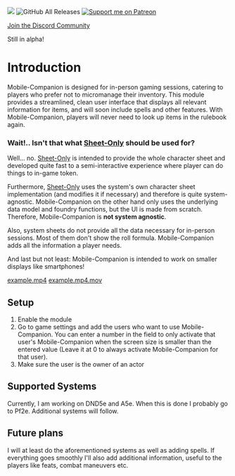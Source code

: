 ![](https://img.shields.io/badge/Foundry-v11-informational) ![GitHub All Releases](https://img.shields.io/github/downloads/Syrious/foundryvtt-mobile-companion/total?label=Downloads+latest+release) [![Support me on Patreon](https://img.shields.io/endpoint.svg?url=https%3A%2F%2Fshieldsio-patreon.vercel.app%2Fapi%3Fusername%3DSyriousWorkshop%26type%3Dpatrons&style=flat)](https://patreon.com/SyriousWorkshop)

[Join the Discord Community](https://discord.gg/VMqndcyUGS)

Still in alpha!

# Introduction
Mobile-Companion is designed for in-person gaming sessions, catering to players who prefer not to micromanage their inventory. This module provides a streamlined, clean user interface that displays all relevant information for items, and will soon include spells and other features. With Mobile-Companion, players will never need to look up items in the rulebook again.

### Wait!.. Isn't that what [Sheet-Only](https://github.com/Syrious/foundryvtt-sheet-only) should be used for?
Well... no. [Sheet-Only](https://github.com/Syrious/foundryvtt-sheet-only) is intended to provide the whole character sheet and developed quite fast to a semi-interactive experience where player can do things to in-game token.

Furthermore, [Sheet-Only](https://github.com/Syrious/foundryvtt-sheet-only) uses the system's own character sheet implementation (and modifies it if necessary) and therefore is quite system-agnostic. Mobile-Companion on the other hand only uses the underlying data model and foundry functions, but the UI is made from scratch. Therefore, Mobile-Companion is **not system agnostic**.

Also, system sheets do not provide all the data necessary for in-person sessions. Most of them don't show the roll formula. Mobile-Companion adds all the information a player needs.

And last but not least: Mobile-Companion is intended to work on smaller displays like smartphones!

[example.mp4](assets/example.mp4.mov)
[example.mp4.mov](assets/example.mp4.mov)

## Setup
1. Enable the module
2. Go to game settings and add the users who want to use Mobile-Companion. You can enter a number in the field to only activate that user's Mobile-Companion when the screen size is smaller than the entered value (Leave it at 0 to always activate Mobile-Companion for that user).
3. Make sure the user is the owner of an actor

## Supported Systems
Currently, I am working on DND5e and A5e. When this is done I probably go to Pf2e. Additional systems will follow.

## Future plans
I will at least do the aforementioned systems as well as adding spells. If everything goes smoothly I'll also add additional information, useful to the players like feats, combat maneuvers etc.
